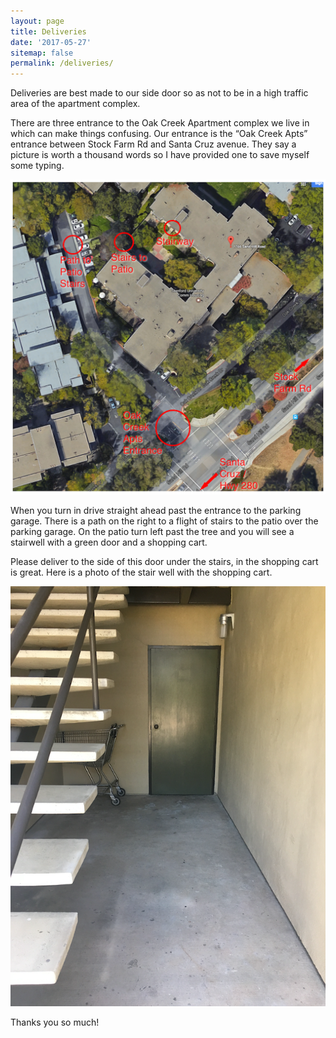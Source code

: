 ```yaml
---
layout: page
title: Deliveries
date: '2017-05-27'
sitemap: false
permalink: /deliveries/
---
```


Deliveries are best made to our side door so as not to be in a high
traffic area of the apartment complex.

There are three entrance to the Oak Creek Apartment complex we live in
which can make things confusing. Our entrance is the “Oak Creek Apts”
entrance between Stock Farm Rd and Santa Cruz avenue. They say a
picture is worth a thousand words so I have provided one to save
myself some typing.

![Delivery Directions](/assets/images/drop_off_directions.png)

When you turn in drive straight ahead past the entrance to the parking
garage.  There is a path on the right to a flight of stairs to the
patio over the parking garage. On the patio turn left past the tree
and you will see a stairwell with a green door and a shopping cart.

Please deliver to the side of this door under the stairs, in the
shopping cart is great. Here is a photo of the stair well with
the shopping cart.

![Side Door Shopping Cart](/assets/images/patio_door.png)

Thanks you so much!
